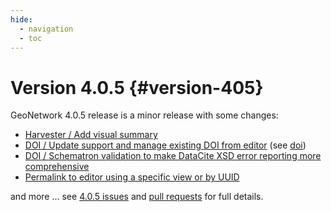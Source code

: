 ```yaml
---
hide:
  - navigation
  - toc
---
```

# Version 4.0.5 {#version-405}

GeoNetwork 4.0.5 release is a minor release with some changes:

-   [Harvester / Add visual summary](https://github.com/geonetwork/core-geonetwork/pull/5646)
-   [DOI / Update support and manage existing DOI from editor](https://github.com/geonetwork/core-geonetwork/pull/5734) (see [doi](doi.md))
-   [DOI / Schematron validation to make DataCite XSD error reporting more comprehensive](https://github.com/geonetwork/core-geonetwork/pull/5671)
-   [Permalink to editor using a specific view or by UUID](https://github.com/geonetwork/core-geonetwork/pull/5705)

and more \... see [4.0.5 issues](https://github.com/geonetwork/core-geonetwork/issues?q=is%3Aissue+milestone%3A4.0.5+is%3Aclosed) and [pull requests](https://github.com/geonetwork/core-geonetwork/pulls?q=is%3Apr+milestone%3A4.0.5+is%3Aclosed) for full details.
